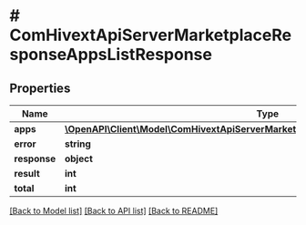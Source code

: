 # # ComHivextApiServerMarketplaceResponseAppsListResponse

## Properties

Name | Type | Description | Notes
------------ | ------------- | ------------- | -------------
**apps** | [**\OpenAPI\Client\Model\ComHivextApiServerMarketplaceResponseAppsListResponseApps**](ComHivextApiServerMarketplaceResponseAppsListResponseApps.md) |  | [optional]
**error** | **string** |  | [optional]
**response** | **object** |  | [optional]
**result** | **int** |  | [optional]
**total** | **int** |  | [optional]

[[Back to Model list]](../../README.md#models) [[Back to API list]](../../README.md#endpoints) [[Back to README]](../../README.md)
